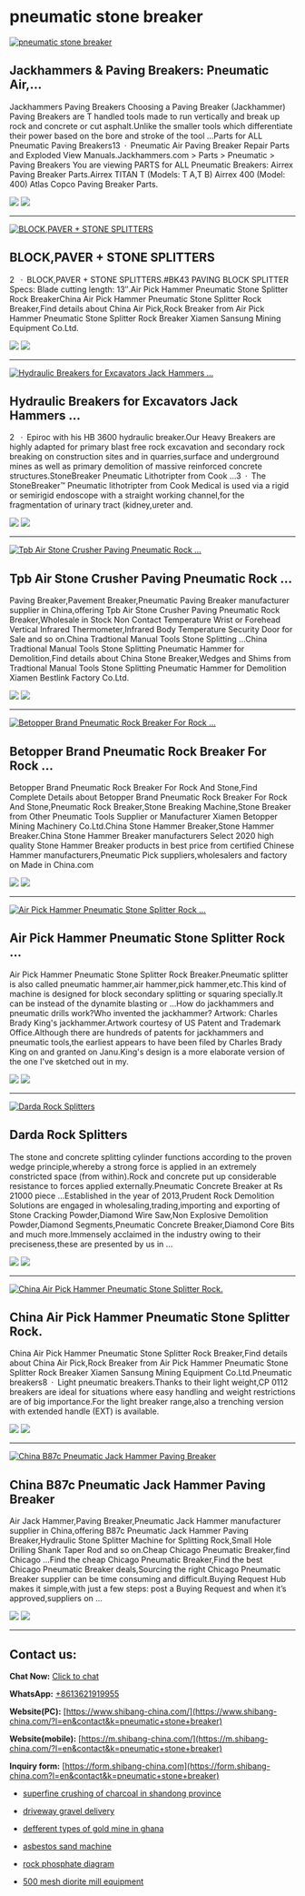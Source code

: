# pneumatic stone breaker

<a href="https://swt.shibang-china.com/?l=en&img&k=pneumatic+stone+breaker" target="_blank">![pneumatic stone breaker](http://static.shibang-china.com/all-800x300/317.jpg)</a>

## Jackhammers &amp; Paving Breakers: Pneumatic Air,…
Jackhammers Paving Breakers Choosing a Paving Breaker (Jackhammer) Paving Breakers are T handled tools made to run vertically and break up rock and concrete or cut asphalt.Unlike the smaller tools which differentiate their power based on the bore and stroke of the tool …Parts for ALL Pneumatic Paving Breakers13&ensp;&#0183;&ensp;Pneumatic Air Paving Breaker Repair Parts and Exploded View Manuals.Jackhammers.com &gt; Parts &gt; Pneumatic &gt; Paving Breakers You are viewing PARTS for ALL Pneumatic Breakers: Airrex Paving Breaker Parts.Airrex TITAN T (Models: T A,T B) Airrex 400 (Model: 400) Atlas Copco Paving Breaker Parts.


<a href="https://whatsapp.shibangsoft.com/WhatsApp.php" target="_blank" title="WhatsApp">![](http://static.shibang-china.com/icon/whatsapp.png)</a> <a href="https://swt.shibang-china.com/?l=en&icon&k=pneumatic+stone+breaker" target="_blank">![](http://static.shibang-china.com/icon/chat-en.png)</a>

---

<a href="https://swt.shibang-china.com/?l=en&img&k=pneumatic+stone+breaker" target="_blank">![BLOCK,PAVER + STONE SPLITTERS](http://static.shibang-china.com/all-800x300/1432.jpg)</a>

## BLOCK,PAVER + STONE SPLITTERS
2 &ensp;&#0183;&ensp;BLOCK,PAVER + STONE SPLITTERS.#BK43 PAVING BLOCK SPLITTER Specs: Blade cutting length: 13″.Air Pick Hammer Pneumatic Stone Splitter Rock BreakerChina Air Pick Hammer Pneumatic Stone Splitter Rock Breaker,Find details about China Air Pick,Rock Breaker from Air Pick Hammer Pneumatic Stone Splitter Rock Breaker Xiamen Sansung Mining Equipment Co.Ltd.


<a href="https://whatsapp.shibangsoft.com/WhatsApp.php" target="_blank" title="WhatsApp">![](http://static.shibang-china.com/icon/whatsapp.png)</a> <a href="https://swt.shibang-china.com/?l=en&icon&k=pneumatic+stone+breaker" target="_blank">![](http://static.shibang-china.com/icon/chat-en.png)</a>

---

<a href="https://swt.shibang-china.com/?l=en&img&k=pneumatic+stone+breaker" target="_blank">![Hydraulic Breakers for Excavators Jack Hammers …](http://static.shibang-china.com/all-800x300/1027.jpg)</a>

## Hydraulic Breakers for Excavators Jack Hammers …
2 &ensp;&#0183;&ensp;Epiroc with his HB 3600 hydraulic breaker.Our Heavy Breakers are highly adapted for primary blast free rock excavation and secondary rock breaking on construction sites and in quarries,surface and underground mines as well as primary demolition of massive reinforced concrete structures.StoneBreaker Pneumatic Lithotripter from Cook …3&ensp;&#0183;&ensp;The StoneBreaker™ Pneumatic lithotripter from Cook Medical is used via a rigid or semirigid endoscope with a straight working channel,for the fragmentation of urinary tract (kidney,ureter and.


<a href="https://whatsapp.shibangsoft.com/WhatsApp.php" target="_blank" title="WhatsApp">![](http://static.shibang-china.com/icon/whatsapp.png)</a> <a href="https://swt.shibang-china.com/?l=en&icon&k=pneumatic+stone+breaker" target="_blank">![](http://static.shibang-china.com/icon/chat-en.png)</a>

---

<a href="https://swt.shibang-china.com/?l=en&img&k=pneumatic+stone+breaker" target="_blank">![Tpb Air Stone Crusher Paving Pneumatic Rock …](http://static.shibang-china.com/all-800x300/1218.jpg)</a>

## Tpb Air Stone Crusher Paving Pneumatic Rock …
Paving Breaker,Pavement Breaker,Pneumatic Paving Breaker manufacturer supplier in China,offering Tpb Air Stone Crusher Paving Pneumatic Rock Breaker,Wholesale in Stock Non Contact Temperature Wrist or Forehead Vertical Infrared Thermometer,Infrared Body Temperature Security Door for Sale and so on.China Tradtional Manual Tools Stone Splitting …China Tradtional Manual Tools Stone Splitting Pneumatic Hammer for Demolition,Find details about China Stone Breaker,Wedges and Shims from Tradtional Manual Tools Stone Splitting Pneumatic Hammer for Demolition Xiamen Bestlink Factory Co.Ltd.


<a href="https://whatsapp.shibangsoft.com/WhatsApp.php" target="_blank" title="WhatsApp">![](http://static.shibang-china.com/icon/whatsapp.png)</a> <a href="https://swt.shibang-china.com/?l=en&icon&k=pneumatic+stone+breaker" target="_blank">![](http://static.shibang-china.com/icon/chat-en.png)</a>

---

<a href="https://swt.shibang-china.com/?l=en&img&k=pneumatic+stone+breaker" target="_blank">![Betopper Brand Pneumatic Rock Breaker For Rock …](http://static.shibang-china.com/all-800x300/1278.jpg)</a>

## Betopper Brand Pneumatic Rock Breaker For Rock …
Betopper Brand Pneumatic Rock Breaker For Rock And Stone,Find Complete Details about Betopper Brand Pneumatic Rock Breaker For Rock And Stone,Pneumatic Rock Breaker,Stone Breaking Machine,Stone Breaker from Other Pneumatic Tools Supplier or Manufacturer Xiamen Betopper Mining Machinery Co.Ltd.China Stone Hammer Breaker,Stone Hammer Breaker.China Stone Hammer Breaker manufacturers Select 2020 high quality Stone Hammer Breaker products in best price from certified Chinese Hammer manufacturers,Pneumatic Pick suppliers,wholesalers and factory on Made in China.com


<a href="https://whatsapp.shibangsoft.com/WhatsApp.php" target="_blank" title="WhatsApp">![](http://static.shibang-china.com/icon/whatsapp.png)</a> <a href="https://swt.shibang-china.com/?l=en&icon&k=pneumatic+stone+breaker" target="_blank">![](http://static.shibang-china.com/icon/chat-en.png)</a>

---

<a href="https://swt.shibang-china.com/?l=en&img&k=pneumatic+stone+breaker" target="_blank">![Air Pick Hammer Pneumatic Stone Splitter Rock …](http://static.shibang-china.com/all-800x300/1437.jpg)</a>

## Air Pick Hammer Pneumatic Stone Splitter Rock …
Air Pick Hammer Pneumatic Stone Splitter Rock Breaker.Pneumatic splitter is also called pneumatic hammer,air hammer,pick hammer,etc.This kind of machine is designed for block secondary splitting or squaring specially.It can be instead of the dynamite blasting or …How do jackhammers and pneumatic drills work?Who invented the jackhammer? Artwork: Charles Brady King's jackhammer.Artwork courtesy of US Patent and Trademark Office.Although there are hundreds of patents for jackhammers and pneumatic tools,the earliest appears to have been filed by Charles Brady King on and granted on Janu.King's design is a more elaborate version of the one I've sketched out in my.


<a href="https://whatsapp.shibangsoft.com/WhatsApp.php" target="_blank" title="WhatsApp">![](http://static.shibang-china.com/icon/whatsapp.png)</a> <a href="https://swt.shibang-china.com/?l=en&icon&k=pneumatic+stone+breaker" target="_blank">![](http://static.shibang-china.com/icon/chat-en.png)</a>

---

<a href="https://swt.shibang-china.com/?l=en&img&k=pneumatic+stone+breaker" target="_blank">![Darda Rock Splitters](http://static.shibang-china.com/all-800x300/1140.jpg)</a>

## Darda Rock Splitters
The stone and concrete splitting cylinder functions according to the proven wedge principle,whereby a strong force is applied in an extremely constricted space (from within).Rock and concrete put up considerable resistance to forces applied externally.Pneumatic Concrete Breaker at Rs 21000 piece …Established in the year of 2013,Prudent Rock Demolition Solutions are engaged in wholesaling,trading,importing and exporting of Stone Cracking Powder,Diamond Wire Saw,Non Explosive Demolition Powder,Diamond Segments,Pneumatic Concrete Breaker,Diamond Core Bits and much more.Immensely acclaimed in the industry owing to their preciseness,these are presented by us in …


<a href="https://whatsapp.shibangsoft.com/WhatsApp.php" target="_blank" title="WhatsApp">![](http://static.shibang-china.com/icon/whatsapp.png)</a> <a href="https://swt.shibang-china.com/?l=en&icon&k=pneumatic+stone+breaker" target="_blank">![](http://static.shibang-china.com/icon/chat-en.png)</a>

---

<a href="https://swt.shibang-china.com/?l=en&img&k=pneumatic+stone+breaker" target="_blank">![China Air Pick Hammer Pneumatic Stone Splitter Rock.](http://static.shibang-china.com/all-800x300/1354.jpg)</a>

## China Air Pick Hammer Pneumatic Stone Splitter Rock.
China Air Pick Hammer Pneumatic Stone Splitter Rock Breaker,Find details about China Air Pick,Rock Breaker from Air Pick Hammer Pneumatic Stone Splitter Rock Breaker Xiamen Sansung Mining Equipment Co.Ltd.Pneumatic breakers8&ensp;&#0183;&ensp;Light pneumatic breakers.Thanks to their light weight,CP 0112 breakers are ideal for situations where easy handling and weight restrictions are of big importance.For the light breaker range,also a trenching version with extended handle (EXT) is available.


<a href="https://whatsapp.shibangsoft.com/WhatsApp.php" target="_blank" title="WhatsApp">![](http://static.shibang-china.com/icon/whatsapp.png)</a> <a href="https://swt.shibang-china.com/?l=en&icon&k=pneumatic+stone+breaker" target="_blank">![](http://static.shibang-china.com/icon/chat-en.png)</a>

---

<a href="https://swt.shibang-china.com/?l=en&img&k=pneumatic+stone+breaker" target="_blank">![China B87c Pneumatic Jack Hammer Paving Breaker](http://static.shibang-china.com/all-800x300/1494.jpg)</a>

## China B87c Pneumatic Jack Hammer Paving Breaker
Air Jack Hammer,Paving Breaker,Pneumatic Jack Hammer manufacturer supplier in China,offering B87c Pneumatic Jack Hammer Paving Breaker,Hydraulic Stone Splitter Machine for Splitting Rock,Small Hole Drilling Shank Taper Rod and so on.Cheap Chicago Pneumatic Breaker,find Chicago …Find the cheap Chicago Pneumatic Breaker,Find the best Chicago Pneumatic Breaker deals,Sourcing the right Chicago Pneumatic Breaker supplier can be time consuming and difficult.Buying Request Hub makes it simple,with just a few steps: post a Buying Request and when it’s approved,suppliers on …


<a href="https://whatsapp.shibangsoft.com/WhatsApp.php" target="_blank" title="WhatsApp">![](http://static.shibang-china.com/icon/whatsapp.png)</a> <a href="https://swt.shibang-china.com/?l=en&icon&k=pneumatic+stone+breaker" target="_blank">![](http://static.shibang-china.com/icon/chat-en.png)</a>

---
## Contact us:

**Chat Now:** [Click to chat](https://swt.shibang-china.com?l=en&contact&k=pneumatic+stone+breaker)

**WhatsApp:**  [+8613621919955](https://whatsapp.shibangsoft.com/WhatsApp.php)

**Website(PC):** [https://www.shibang-china.com/](https://www.shibang-china.com/?l=en&contact&k=pneumatic+stone+breaker)

**Website(mobile):** [https://m.shibang-china.com/](https://m.shibang-china.com/?l=en&contact&k=pneumatic+stone+breaker)

**Inquiry form:** [https://form.shibang-china.com](https://form.shibang-china.com?l=en&contact&k=pneumatic+stone+breaker)

* [superfine crushing of charcoal in shandong province](../156/superfine%20crushing%20of%20charcoal%20in%20shandong%20province.md)

* [driveway gravel delivery](../156/driveway%20gravel%20delivery.md)

* [defferent types of gold mine in ghana](../152/defferent%20types%20of%20gold%20mine%20in%20ghana.md)

* [asbestos sand machine](../151/asbestos%20sand%20machine.md)

* [rock phosphate diagram](../153/rock%20phosphate%20diagram.md)

* [500 mesh diorite mill equipment](../159/500%20mesh%20diorite%20mill%20equipment.md)